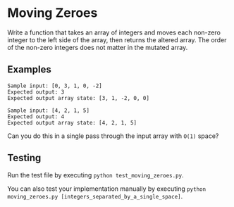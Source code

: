 # Moving Zeroes

Write a function that takes an array of integers and moves each non-zero integer to the left side of the array, then returns the altered array. The order of the non-zero integers does not matter in the mutated array.

## Examples
```
Sample input: [0, 3, 1, 0, -2]
Expected output: 3
Expected output array state: [3, 1, -2, 0, 0]
```

```
Sample input: [4, 2, 1, 5]
Expected output: 4
Expected output array state: [4, 2, 1, 5]
```

Can you do this in a single pass through the input array with `O(1)` space?

## Testing
Run the test file by executing `python test_moving_zeroes.py`.

You can also test your implementation manually by executing `python moving_zeroes.py [integers_separated_by_a_single_space]`.

